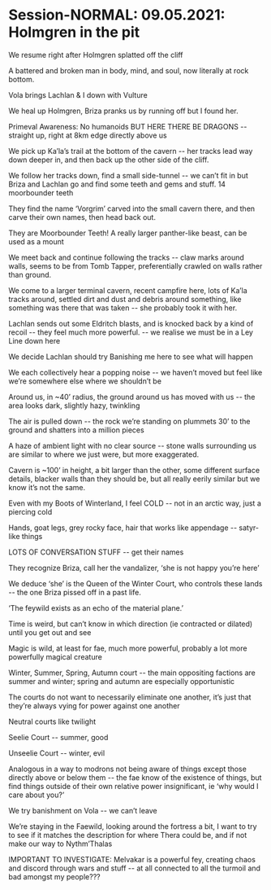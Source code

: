    

# Session-NORMAL: 09.05.2021: Holmgren in the pit

We resume right after Holmgren splatted off the cliff

A battered and broken man in body, mind, and soul, now literally at rock bottom.

  

Vola brings Lachlan & I down with Vulture

  

We heal up Holmgren, Briza pranks us by running off but I found her.

  

Primeval Awareness: No humanoids BUT HERE THERE BE DRAGONS -- straight up, right at 8km edge directly above us

  

We pick up Ka’la’s trail at the bottom of the cavern -- her tracks lead way down deeper in, and then back up the other side of the cliff.

  

We follow her tracks down, find a small side-tunnel -- we can’t fit in but Briza and Lachlan go and find some teeth and gems and stuff. 14 moorbounder teeth

  

They find the name ‘Vorgrim’ carved into the small cavern there, and then carve their own names, then head back out.

  

They are Moorbounder Teeth! A really larger panther-like beast, can be used as a mount

  

We meet back and continue following the tracks -- claw marks around walls, seems to be from Tomb Tapper, preferentially crawled on walls rather than ground.

  

We come to a larger terminal cavern, recent campfire here, lots of Ka’la tracks around, settled dirt and dust and debris around something, like something was there that was taken -- she probably took it with her.

  

Lachlan sends out some Eldritch blasts, and is knocked back by a kind of recoil -- they feel much more powerful. -- we realise we must be in a Ley Line down here

  

We decide Lachlan should try Banishing me here to see what will happen

We each collectively hear a popping noise -- we haven’t moved but feel like we’re somewhere else where we shouldn’t be

Around us, in ~40’ radius, the ground around us has moved with us -- the area looks dark, slightly hazy, twinkling

The air is pulled down -- the rock we’re standing on plummets 30’ to the ground and shatters into a million pieces

  

A haze of ambient light with no clear source -- stone walls surrounding us are similar to where we just were, but more exaggerated.

Cavern is ~100’ in height, a bit larger than the other, some different surface details, blacker walls than they should be, but all really eerily similar but we know it’s not the same.

  

Even with my Boots of Winterland, I feel COLD -- not in an arctic way, just a piercing cold

  

Hands, goat legs, grey rocky face, hair that works like appendage -- satyr-like things

  

LOTS OF CONVERSATION STUFF -- get their names

  

They recognize Briza, call her the vandalizer, ‘she is not happy you’re here’

We deduce ‘she’ is the Queen of the Winter Court, who controls these lands -- the one Briza pissed off in a past life.

  

‘The feywild exists as an echo of the material plane.’

Time is weird, but can’t know in which direction (ie contracted or dilated) until you get out and see

Magic is wild, at least for fae, much more powerful, probably a lot more powerfully magical creature

  

Winter, Summer, Spring, Autumn court -- the main oppositing factions are summer and winter; spring and autumn are especially opportunistic

The courts do not want to necessarily eliminate one another, it’s just that they’re always vying for power against one another

Neutral courts like twilight

  

Seelie Court -- summer, good

Unseelie Court -- winter, evil

  

Analogous in a way to modrons not being aware of things except those directly above or below them -- the fae know of the existence of things, but find things outside of their own relative power insignificant, ie ‘why would I care about you?’

  

We try banishment on Vola -- we can’t leave

We’re staying in the Faewild, looking around the fortress a bit, I want to try to see if it matches the description for where Thera could be, and if not make our way to Nythm’Thalas

  

  

IMPORTANT TO INVESTIGATE: Melvakar is a powerful fey, creating chaos and discord through wars and stuff -- at all connected to all the turmoil and bad amongst my people???
